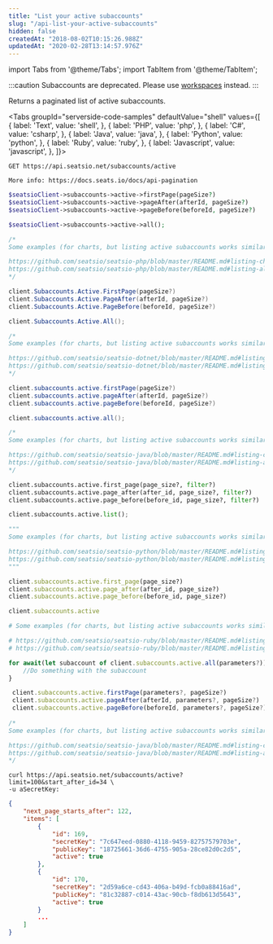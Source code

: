 ```yaml
---
title: "List your active subaccounts"
slug: "/api-list-your-active-subaccounts"
hidden: false
createdAt: "2018-08-02T10:15:26.988Z"
updatedAt: "2020-02-28T13:14:57.976Z"
---
```


import Tabs from '@theme/Tabs';
import TabItem from '@theme/TabItem';


:::caution 
Subaccounts are deprecated. Please use [workspaces](api-workspaces) instead.
:::

Returns a paginated list of active subaccounts.



<Tabs 
  groupId="serverside-code-samples"
  defaultValue="shell"
  values={[
{ label: 'Text', value: 'shell', },
{ label: 'PHP', value: 'php', },
{ label: 'C#', value: 'csharp', },
{ label: 'Java', value: 'java', },
{ label: 'Python', value: 'python', },
{ label: 'Ruby', value: 'ruby', },
{ label: 'Javascript', value: 'javascript', },
]}>
<TabItem value='shell'>

```shell
GET https://api.seatsio.net/subaccounts/active

More info: https://docs.seats.io/docs/api-pagination

```

</TabItem>
<TabItem value='php'>

```php
$seatsioClient->subaccounts->active->firstPage(pageSize?)
$seatsioClient->subaccounts->active->pageAfter(afterId, pageSize?)
$seatsioClient->subaccounts->active->pageBefore(beforeId, pageSize?)

$seatsioClient->subaccounts->active->all();

/*
Some examples (for charts, but listing active subaccounts works similarly):

https://github.com/seatsio/seatsio-php/blob/master/README.md#listing-charts-page-by-page
https://github.com/seatsio/seatsio-php/blob/master/README.md#listing-all-charts
*/
```

</TabItem>
<TabItem value='csharp'>

```csharp
client.Subaccounts.Active.FirstPage(pageSize?)
client.Subaccounts.Active.PageAfter(afterId, pageSize?)
client.Subaccounts.Active.PageBefore(beforeId, pageSize?)

client.Subaccounts.Active.All();

/*
Some examples (for charts, but listing active subaccounts works similarly):

https://github.com/seatsio/seatsio-dotnet/blob/master/README.md#listing-charts-page-by-page
https://github.com/seatsio/seatsio-dotnet/blob/master/README.md#listing-all-charts
*/
```

</TabItem>
<TabItem value='java'>

```java
client.subaccounts.active.firstPage(pageSize?)
client.subaccounts.active.pageAfter(afterId, pageSize?)
client.subaccounts.active.pageBefore(beforeId, pageSize?)

client.subaccounts.active.all();

/*
Some examples (for charts, but listing active subaccounts works similarly):

https://github.com/seatsio/seatsio-java/blob/master/README.md#listing-charts-page-by-page
https://github.com/seatsio/seatsio-java/blob/master/README.md#listing-all-charts
*/
```

</TabItem>
<TabItem value='python'>

```python
client.subaccounts.active.first_page(page_size?, filter?)
client.subaccounts.active.page_after(after_id, page_size?, filter?)
client.subaccounts.active.page_before(before_id, page_size?, filter?)

client.subaccounts.active.list();

"""
Some examples (for charts, but listing active subaccounts works similarly):

https://github.com/seatsio/seatsio-python/blob/master/README.md#listing-charts-page-by-page
https://github.com/seatsio/seatsio-python/blob/master/README.md#listing-all-charts
"""
```

</TabItem>
<TabItem value='ruby'>

```ruby
client.subaccounts.active.first_page(page_size?)
client.subaccounts.active.page_after(after_id, page_size?)
client.subaccounts.active.page_before(before_id, page_size?)

client.subaccounts.active

# Some examples (for charts, but listing active subaccounts works similarly):

# https://github.com/seatsio/seatsio-ruby/blob/master/README.md#listing-charts-page-by-page
# https://github.com/seatsio/seatsio-ruby/blob/master/README.md#listing-all-charts
```

</TabItem>
<TabItem value='javascript'>

```javascript
for await(let subaccount of client.subaccounts.active.all(parameters?)) {
	//Do something with the subaccount
}

 client.subaccounts.active.firstPage(parameters?, pageSize?)
 client.subaccounts.active.pageAfter(afterId, parameters?, pageSize?)
 client.subaccounts.active.pageBefore(beforeId, parameters?, pageSize?)
                                     
/*
Some examples (for charts, but listing active subaccounts works similarly):

https://github.com/seatsio/seatsio-java/blob/master/README.md#listing-charts-page-by-page
https://github.com/seatsio/seatsio-java/blob/master/README.md#listing-all-charts
*/
```

</TabItem>
</Tabs>





```shell
curl https://api.seatsio.net/subaccounts/active?limit=100&start_after_id=34 \
-u aSecretKey:
```



```json
{
    "next_page_starts_after": 122,
    "items": [
        {
            "id": 169,
            "secretKey": "7c647eed-0880-4118-9459-82757579703e",
            "publicKey": "18725661-36d6-4755-905a-28ce82d0c2d5",
            "active": true
        },
        {
            "id": 170,
            "secretKey": "2d59a6ce-cd43-406a-b49d-fcb0a88416ad",
            "publicKey": "81c32887-c014-43ac-90cb-f8db613d5643",
            "active": true
        }
        ...
    ]
}
```

